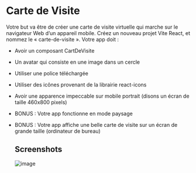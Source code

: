 # Carte de Visite

Votre but va être de créer une carte de visite virtuelle qui marche sur le navigateur Web d’un appareil mobile. Créez un nouveau projet Vite React, et nommez le « carte-de-visite ».
Votre app doit :
- Avoir un composant CartDeVisite
- Un avatar qui consiste en une image dans un cercle
- Utiliser une police téléchargée
- Utiliser des icônes provenant de la librairie react-icons
- Avoir une apparence impeccable sur mobile portrait (disons un écran de taille 460x800 pixels)
- BONUS : Votre app fonctionne en mode paysage
- BONUS : Votre app affiche une belle carte de visite sur un écran de grande taille (ordinateur de bureau)

  ## Screenshots
  ![image](https://github.com/user-attachments/assets/eed3693f-e729-4ac9-a909-1a2a2c76264f)

